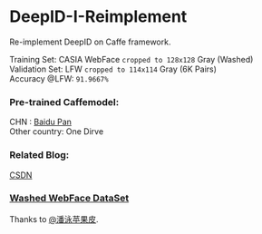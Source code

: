 # DeepID-I-Reimplement
Re-implement DeepID on Caffe framework.

Training Set: CASIA WebFace `cropped to 128x128` Gray (Washed)<br>
Validation Set: LFW `cropped to 114x114` Gray (6K Pairs)<br>
Accuracy @LFW:  `91.9667%`<br>

### Pre-trained Caffemodel:
CHN : [Baidu Pan](https://pan.baidu.com/s/1dETmLLR)<br>
Other country: One Dirve<br>

### Related Blog:
[CSDN](http://blog.csdn.net/baidu_24281959/article/details/53462168)<br>

### [Washed WebFace DataSet](http://pan.baidu.com/s/1hrKpbm8)<br>
Thanks to [@潘泳苹果皮](http://weibo.com/maxpanyong?is_all=1).<br>
